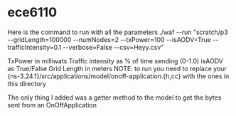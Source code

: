 # ece6110

Here is the command to run with all the parameters
./waf --run "scratch/p3 --gridLength=100000 --numNodes=2 --txPower=100 --isAODV=True --trafficIntensity=0.1 --verbose=False --csv=Heyy.csv"

TxPower in milliwats
Traffic intensity as % of time sending (0-1.0)
isAODV as True/False
Grid Length in meters
NOTE: to run you need to replace your 
{ns-3.24.1}/src/applications/model/onoff-application.{h,cc} with the ones in this directory

The only thing I added was a getter method to the model to get the bytes sent from an OnOffApplication

